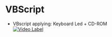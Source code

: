# VBScript
- VBscript applying: Keyboard Led + CD-ROM<br>
[![Video Label](http://img.youtube.com/vi/63-YJ_JNxw8/0.jpg)](https://youtu.be/63-YJ_JNxw8?t=0s)
